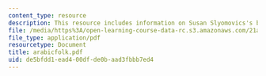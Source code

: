 ```yaml
---
content_type: resource
description: This resource includes information on Susan Slyomovics's book.
file: /media/https%3A/open-learning-course-data-rc.s3.amazonaws.com/21a-453-anthropology-of-the-middle-east-spring-2004/de5bfdd1ead400dfde0baad3fbbb7ed4_arabicfolk.pdf
file_type: application/pdf
resourcetype: Document
title: arabicfolk.pdf
uid: de5bfdd1-ead4-00df-de0b-aad3fbbb7ed4
---
```

